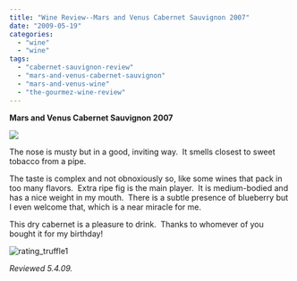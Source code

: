 ```yaml
---
title: "Wine Review--Mars and Venus Cabernet Sauvignon 2007"
date: "2009-05-19"
categories: 
  - "wine"
  - "wine"
tags: 
  - "cabernet-sauvignon-review"
  - "mars-and-venus-cabernet-sauvignon"
  - "mars-and-venus-wine"
  - "the-gourmez-wine-review"
---
```


**Mars and Venus Cabernet Sauvignon 2007**

**![](http://www.rebeccagomezfarrell.com/gourmez/photos/Picture051forblog.jpg)**

The nose is musty but in a good, inviting way.  It smells closest to sweet tobacco from a pipe.

The taste is complex and not obnoxiously so, like some wines that pack in too many flavors.  Extra ripe fig is the main player.  It is medium-bodied and has a nice weight in my mouth.  There is a subtle presence of blueberry but I even welcome that, which is a near miracle for me.

This dry cabernet is a pleasure to drink.  Thanks to whomever of you bought it for my birthday!

![](http://www.rebeccagomezfarrell.com/wp-content/uploads/2009/02/rating_truffle1.gif "rating_truffle1")

_Reviewed 5.4.09._
